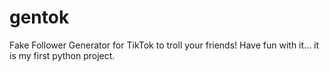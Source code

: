 # gentok
Fake Follower Generator for TikTok to troll your friends!
Have fun with it... it is my first python project.

